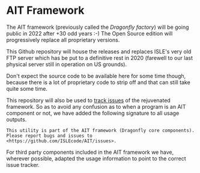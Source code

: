 # AIT Framework

The AIT framework (previously called the *Dragonfly factory*) will be going public in 2022 after +30 odd years :-) 
The Open Source edition will progressively replace all proprietary versions.

This Github repository will house the releases and replaces ISLE's very old FTP server which has be put to a definitive rest in 2020 (farewell to our last physical server still in operation on US grounds).

Don't expect the source code to be available here for some time though, because there is a lot of proprietary code to strip off and that can still take quite some time.

This repository will also be used to [track issues](https://github.com/ISLEcode/AIT/issues) of the rejuvenated framework. So as to avoid any confusion as to when a program is an AIT component or not, we have added the following signature to all usage outputs.

```
This utility is part of the AIT framework (Dragonfly core components).
Please report bugs and issues to <https://github.com/ISLEcode/AIT/issues>.
```

For third party components included in the AIT framework we have, wherever possible, adapted the usage information to point to the correct issue tracker.


<!-- [![Support via PayPal][paypal-svg]][paypal-url] -->

  [paypal-svg]: https://github.com/ISLEcode/AIT/blob/master/.github/FUNDING.svg
  [paypal-url]: https://www.paypal.me/marcastel


<!-- vim: set nospell :-->
